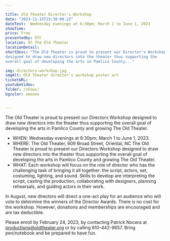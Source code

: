 ```yaml
---

title: Old Theater Director's Workshop
date: "2023-11-15T23:30:00.2Z"
dateText:  Wednesday evenings at 6:30pm; March 1 to June 1, 2023
showTime: 
price: Free 
presentedby: OTC 
location: At The Old Theater 
locationDetail: 
shortDesc: "The Old Theater is proud to present our Director's Workshop
designed to draw new directors into the theater thus supporting the
overall goal of developing the arts in Pamlico County..."  

img: directors-workshop.jpg
imgAlt: Old Theater director's workshop poster art
ticketURL: 
youtubeVideo: 
folder: /shows/ 
bgcolor: eeeeee 


---
```


The Old Theater is proud to present our Directors Workshop
designed to draw new directors into the theater thus supporting the
overall goal of developing the arts in Pamlico County and growing
The Old Theater. 

- WHEN: Wednesday evenings at 6:30pm; March 1 to June 1, 2023. 
- WHERE: The Old Theater, 609 Broad Street, Oriental, NC
The Old Theater is proud to present our Directors Workshop designed to draw new directors into the theater thus supporting the overall goal of developing the arts in Pamlico County and growing The Old Theater.
- WHAT: Each workshop will focus on the role of director who has
the challenging task of bringing it all together: the script, actors,
set, costuming, lighting, and sound. Skills to develop are
interpreting the script, casting the production, collaborating with
designers, planning rehearsals, and guiding actors in their work.

In August, new directors will direct a one-act play for an audience who
will vote to determine the winners of the Director Awards.
There is no cost for the workshop. However, donations and
memberships are encouraged and are tax deductible.
 
Please enroll by February 24, 2023, by contacting Patrick Nocera at
[productions@oldtheater.org](mailto:productions@oldtheater.org) or by calling 610-442-9657. Bring
pen/notebook and be prepared to have fun. 